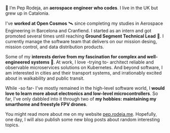 👋 I’m Pep Rodeja, an **aerospace engineer who codes**. I live in the UK but grew up in
Catalonia.

I've **worked at Open Cosmos** 🛰️ since completing my studies in Aerospace Engineering in
Barcelona and Cranfiend. I started as an intern and got promoted several times
until reaching **Ground Segment Technical Lead** 📡. I currently manage the software team
that delivers on our mission desing, mission control, and data distribution products.

Some of my **interests derive from my fascination for complex and well-engineered systems** 🚉.
At work, I love -trying to- architect reliable and observable microservices solutions
on Kubernetes. And beyond software, I am interested in cities and their transport systems,
and irrationably excited about in walkability and public transit.

While -so far- I've mostly remained in the high-level software world, I **would love to
learn more about electronics and low-level microcontrollers**. So far, I've only dabbled
into it through two of **my hobbies: maintaining my smarthome and freestyle FPV drones**.

You might read more about me on my website [pep.rodeja.me](https://pep.rodeja.me).
Hopefully, one day, I will also publish some new blog posts about random interesting topics.
